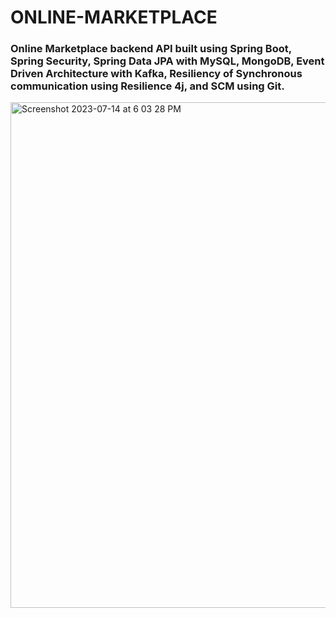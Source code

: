 # ONLINE-MARKETPLACE
### Online Marketplace backend API built using Spring Boot, Spring Security, Spring Data JPA with MySQL, MongoDB, Event Driven Architecture with Kafka, Resiliency of Synchronous communication using Resilience 4j, and SCM using Git. 
<img width="809" alt="Screenshot 2023-07-14 at 6 03 28 PM" src="https://github.com/amoghabn/online-marketplace/assets/112653296/9bcd18f4-d914-4aec-802b-f63c759da083">
